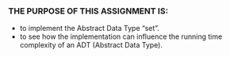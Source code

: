 ### THE PURPOSE OF THIS ASSIGNMENT IS:  
 - to implement the Abstract Data Type “set”.  
 - to see how the implementation can influence the running time complexity of an ADT (Abstract Data Type).  
